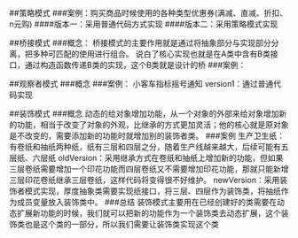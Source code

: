 ##策略模式
###案例：购买商品时候使用的各种类型优惠券(满减、直减、折扣、n元购)
####版本一：采用普通代码方式实现
####版本二：采用策略模式实现

##桥接模式
###概念：
桥接模式的主要作用就是通过将抽象部分与实现部分分离，把多种可匹配的使用进行组合。
说白了核心实现也就是在A类中含有B类接口，通过构造函数传递B类的实现，这个B类就是设计的桥
###案例：

##观察者模式
###概念
###案例：
小客车指标摇号通知
version1：通过普通代码实现

##装饰模式
###概念
动态的给对象增加功能，从一个对象的外部来给对象增加新的功能，相当于改变了对象的外观，比继承的方式更加灵活；他的核心就是原对象是不改变的，需要添加新的功能时就增加别的装饰者类。
###案例
生产卫生纸：有卷纸和抽纸两种纸，纸有三层和四层之分，随着生产线越来越大，后续可能有五层纸、六层纸
oldVersion：采用继承方式在卷纸和抽纸上增加新的功能，但如果三层卷纸需要增加一个印花功能而四层卷纸又不需要增加印花功能，那就只能新增三层印花卷纸继承三层卷纸，这样代码将变得很不好维护。
newVersion：采用装饰者模式实现，厚度抽象类需要实现纸接口，将三层、四层作为装饰类，将抽纸作为成员变量放入装饰类中。
###总结
装饰模式主要用在已经创建好的类需要在动态扩展新功能的时候，我们就可以把新的功能作为一个装饰类去动态扩展，这个装饰类也是这个类的一部分，所以我们需要让装饰类实现这个类

